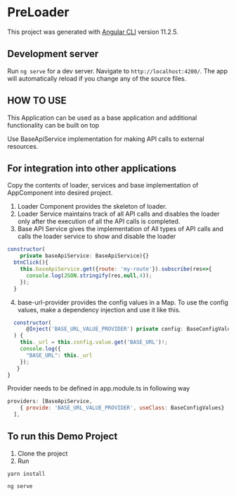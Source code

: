 # PreLoader

This project was generated with [Angular CLI](https://github.com/angular/angular-cli) version 11.2.5.

## Development server

Run `ng serve` for a dev server. Navigate to `http://localhost:4200/`. The app will automatically reload if you change any of the source files.


## HOW TO USE
This Application can be used as a base application and additional functionality can be built on top

Use BaseApiService implementation for making API calls to external resources. 

## For integration into other applications 
Copy the contents of loader, services and base implementation of AppComponent into desired project. 

1. Loader Component provides the skeleton of loader. 
2. Loader Service maintains track of all API calls and disables the loader only after the execution of all the API calls is completed. 
3. Base API Service gives the implementation of All types of API calls and calls the loader service to show and disable the loader
```js
constructor(
    private baseApiService: BaseApiService){}
  btnClick(){
    this.baseApiService.get({route: 'my-route'}).subscribe(res=>{
      console.log(JSON.stringify(res,null,4));
    });
  }
```

4. base-url-provider provides the config values in a Map. To use the config values, make a dependency injection and use it like this. 
```js
  constructor(
      @Inject('BASE_URL_VALUE_PROVIDER') private config: BaseConfigValues,
  ) {
    this._url = this.config.value.get('BASE_URL')!;
    console.log({
      "BASE_URL": this._url
    }); 
   }
}
```

Provider needs to be defined in app.module.ts in following way 
```js 
providers: [BaseApiService,
    { provide: 'BASE_URL_VALUE_PROVIDER', useClass: BaseConfigValues}
  ],
```

## To run this Demo Project

1. Clone the project
2. Run 
```shell
yarn install

ng serve
``` 